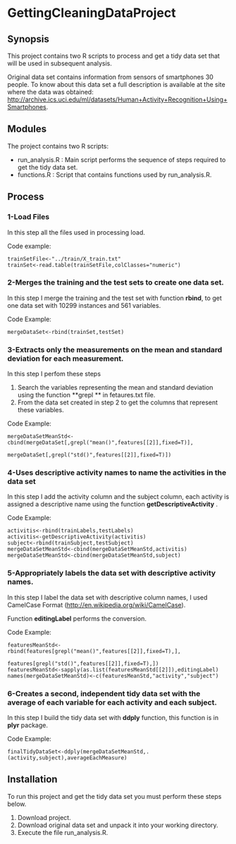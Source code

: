 GettingCleaningDataProject
==========================
## Synopsis
This project contains two R scripts to process and get a tidy data set that will be used in subsequent analysis.

Original data set contains information from sensors of smartphones 30 people. To know about this data set a full description is available at the site where the data was obtained: http://archive.ics.uci.edu/ml/datasets/Human+Activity+Recognition+Using+Smartphones. 

## Modules

The project contains two R scripts:
* run_analysis.R : Main script performs the sequence of steps required to get the tidy data set.
* functions.R : Script that contains functions used by run_analysis.R. 

## Process


### 1-Load Files
In this step all the files used in processing load.

Code example:
```{r}
trainSetFile<-"../train/X_train.txt"
trainSet<-read.table(trainSetFile,colClasses="numeric")
```
### 2-Merges the training and the test sets to create one data set.
In this step I merge the training and the test set with function **rbind**, to get one data set with 10299 instances and 561 variables.

Code Example:
```{r}
mergeDataSet<-rbind(trainSet,testSet)
```

### 3-Extracts only the measurements on the mean and standard deviation for each measurement. 
In this step I perfom these steps

1. Search the variables representing the mean and standard deviation using the function **grepl ** in fetaures.txt file.
2. From the data set created in step 2 to get the columns that represent these variables.

Code Example:
```{r}
mergeDataSetMeanStd<-cbind(mergeDataSet[,grepl("mean()",features[[2]],fixed=T)],
                           mergeDataSet[,grepl("std()",features[[2]],fixed=T)])
```


### 4-Uses descriptive activity names to name the activities in the data set
In this step I add the activity column and the subject column, each activity is assigned a descriptive name using the function **getDescriptiveActivity** .

Code Example:
```{r}
activitis<-rbind(trainLabels,testLabels)
activitis<-getDescriptiveActivity(activitis)
subject<-rbind(trainSubject,testSubject)
mergeDataSetMeanStd<-cbind(mergeDataSetMeanStd,activitis)
mergeDataSetMeanStd<-cbind(mergeDataSetMeanStd,subject)
```
### 5-Appropriately labels the data set with descriptive activity names.
In this step I label the data set with descriptive column names, I used CamelCase Format (http://en.wikipedia.org/wiki/CamelCase).

Function **editingLabel** performs the conversion.

Code Example:
```{r}
featuresMeanStd<-rbind(features[grepl("mean()",features[[2]],fixed=T),],
                       features[grepl("std()",features[[2]],fixed=T),])
featuresMeanStd<-sapply(as.list(featuresMeanStd[[2]]),editingLabel)
names(mergeDataSetMeanStd)<-c(featuresMeanStd,"activity","subject")
```
### 6-Creates a second, independent tidy data set with the average of each variable for each activity and each subject. 
In this step I build the tidy data set with **ddply** function, this function is in **plyr** package.

Code Example:
```{r}
finalTidyDataSet<-ddply(mergeDataSetMeanStd,.(activity,subject),averageEachMeasure)
```
## Installation
To run this project and get the tidy data set you must perform these steps below. 

1. Download project.
2. Download original data set and unpack it into your working directory.
3. Execute the file run_analysis.R.

